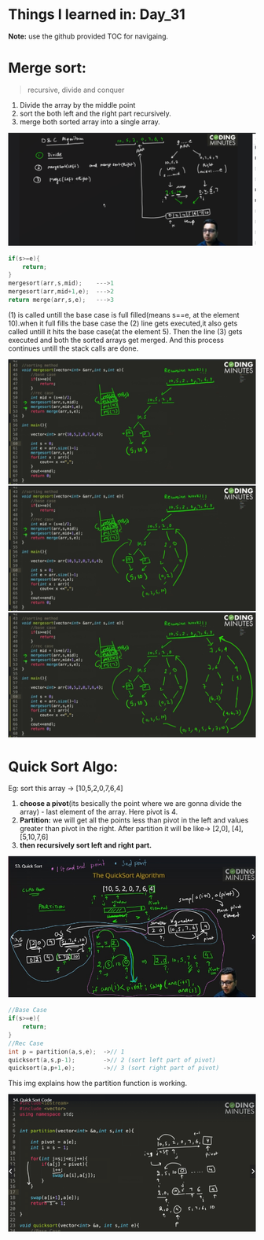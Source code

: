 # Things I learned in: Day_31
**Note:** use the github provided TOC for navigaing.

# Merge sort:
> recursive, divide and conquer

1. Divide the array by the middle point
2. sort the both left and the right part recursively.
3. merge both sorted array into a single array. 

![merge sort](../../imgs/merge_sort.png)

```cpp
if(s>=e){
    return;
}
mergesort(arr,s,mid);    --->1
mergesort(arr,mid+1,e);  --->2
return merge(arr,s,e);   --->3
```

(1) is called untill the base case is full filled(means s==e, at the element 10).when it full fills the base case the (2) line gets executed,it also gets called untill it hits the base case(at the element 5). Then the line (3) gets executed and both the sorted arrays get merged. And this process continues untill the stack calls are done.

![merge sort1](../../imgs/merge1.jpg)
![merge sort1](../../imgs/merge2.jpg)
![merge sort1](../../imgs/merge3.jpg)

# Quick Sort Algo:
Eg: sort this array -> [10,5,2,0,7,6,4] 

1. **choose a pivot**(its besically the point where we are gonna divide the array) - last element of the array. Here pivot is 4.
2. **Partition:** we will get all the points less than pivot in the left and values greater than pivot in the right. After partition it will be like-> 
[2,0], [4], [5,10,7,6]
3. **then recursively sort left and right part.**

![merge sort1](../../imgs/quick2.jpg)

```cpp
//Base Case
if(s>=e){
    return;
}
//Rec Case
int p = partition(a,s,e);  ->// 1
quicksort(a,s,p-1);        ->// 2 (sort left part of pivot)
quicksort(a,p+1,e);        ->// 3 (sort right part of pivot)
```

This img explains how the partition function is working.

![merge sort1](../../imgs/quick3.png)



